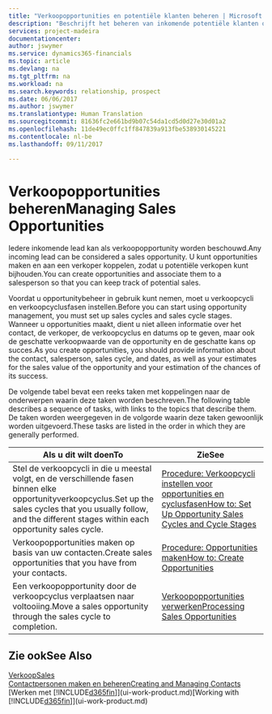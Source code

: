```yaml
---
title: "Verkoopopportunities en potentiële klanten beheren | Microsoft Docs"
description: "Beschrijft het beheren van inkomende potentiële klanten of verkoopopportunity's in Financials en het koppelen van de opportunity aan een verkoper om toekomstige verkopen te traceren."
services: project-madeira
documentationcenter: 
author: jswymer
ms.service: dynamics365-financials
ms.topic: article
ms.devlang: na
ms.tgt_pltfrm: na
ms.workload: na
ms.search.keywords: relationship, prospect
ms.date: 06/06/2017
ms.author: jswymer
ms.translationtype: Human Translation
ms.sourcegitcommit: 81636fc2e661bd9b07c54da1cd5d0d27e30d01a2
ms.openlocfilehash: 11de49ec0ffc1ff847839a913fbe538930145221
ms.contentlocale: nl-be
ms.lasthandoff: 09/11/2017

---
```

# <a name="managing-sales-opportunities"></a><span data-ttu-id="b411a-103">Verkoopopportunities beheren</span><span class="sxs-lookup"><span data-stu-id="b411a-103">Managing Sales Opportunities</span></span>
<span data-ttu-id="b411a-104">Iedere inkomende lead kan als verkoopopportunity worden beschouwd.</span><span class="sxs-lookup"><span data-stu-id="b411a-104">Any incoming lead can be considered a sales opportunity.</span></span> <span data-ttu-id="b411a-105">U kunt opportunities maken en aan een verkoper koppelen, zodat u potentiële verkopen kunt bijhouden.</span><span class="sxs-lookup"><span data-stu-id="b411a-105">You can create opportunities and associate them to a salesperson so that you can keep track of potential sales.</span></span>

<span data-ttu-id="b411a-106">Voordat u opportunitybeheer in gebruik kunt nemen, moet u verkoopcycli en verkoopcyclusfasen instellen.</span><span class="sxs-lookup"><span data-stu-id="b411a-106">Before you can start using opportunity management, you must set up sales cycles and sales cycle stages.</span></span> <span data-ttu-id="b411a-107">Wanneer u opportunities maakt, dient u niet alleen informatie over het contact, de verkoper, de verkoopcyclus en datums op te geven, maar ook de geschatte verkoopwaarde van de opportunity en de geschatte kans op succes.</span><span class="sxs-lookup"><span data-stu-id="b411a-107">As you create opportunities, you should provide information about the contact, salesperson, sales cycle, and dates, as well as your estimates for the sales value of the opportunity and your estimation of the chances of its success.</span></span>

<span data-ttu-id="b411a-108">De volgende tabel bevat een reeks taken met koppelingen naar de onderwerpen waarin deze taken worden beschreven.</span><span class="sxs-lookup"><span data-stu-id="b411a-108">The following table describes a sequence of tasks, with links to the topics that describe them.</span></span> <span data-ttu-id="b411a-109">De taken worden weergegeven in de volgorde waarin deze taken gewoonlijk worden uitgevoerd.</span><span class="sxs-lookup"><span data-stu-id="b411a-109">These tasks are listed in the order in which they are generally performed.</span></span>

| <span data-ttu-id="b411a-110">Als u dit wilt doen</span><span class="sxs-lookup"><span data-stu-id="b411a-110">To</span></span> | <span data-ttu-id="b411a-111">Zie</span><span class="sxs-lookup"><span data-stu-id="b411a-111">See</span></span> |
| --- | --- |
| <span data-ttu-id="b411a-112">Stel de verkoopcycli in die u meestal volgt, en de verschillende fasen binnen elke opportunityverkoopcyclus.</span><span class="sxs-lookup"><span data-stu-id="b411a-112">Set up the sales cycles that you usually follow, and the different stages within each opportunity sales cycle.</span></span> |[<span data-ttu-id="b411a-113">Procedure: Verkoopcycli instellen voor opportunities en cyclusfasen</span><span class="sxs-lookup"><span data-stu-id="b411a-113">How to: Set Up Opportunity Sales Cycles and Cycle Stages</span></span>](marketing-how-setup-opportunity-sales-cycles-stages.md) |
| <span data-ttu-id="b411a-114">Verkoopopportunities maken op basis van uw contacten.</span><span class="sxs-lookup"><span data-stu-id="b411a-114">Create sales opportunities that you have from your contacts.</span></span> |[<span data-ttu-id="b411a-115">Procedure: Opportunities maken</span><span class="sxs-lookup"><span data-stu-id="b411a-115">How to: Create Opportunities</span></span>](marketing-how-create-opportunities.md) |
| <span data-ttu-id="b411a-116">Een verkoopopportunity door de verkoopcyclus verplaatsen naar voltooiing.</span><span class="sxs-lookup"><span data-stu-id="b411a-116">Move a sales opportunity through the sales cycle to completion.</span></span> |[<span data-ttu-id="b411a-117">Verkoopopportunities verwerken</span><span class="sxs-lookup"><span data-stu-id="b411a-117">Processing Sales Opportunities</span></span>](marketing-processing-sales-opportunities.md) |

## <a name="see-also"></a><span data-ttu-id="b411a-118">Zie ook</span><span class="sxs-lookup"><span data-stu-id="b411a-118">See Also</span></span>
[<span data-ttu-id="b411a-119">Verkoop</span><span class="sxs-lookup"><span data-stu-id="b411a-119">Sales</span></span>](sales-manage-sales.md)  
[<span data-ttu-id="b411a-120">Contactpersonen maken en beheren</span><span class="sxs-lookup"><span data-stu-id="b411a-120">Creating and Managing Contacts</span></span>](marketing-contacts.md)  
<span data-ttu-id="b411a-121">[Werken met [!INCLUDE[d365fin](includes/d365fin_md.md)]](ui-work-product.md)</span><span class="sxs-lookup"><span data-stu-id="b411a-121">[Working with [!INCLUDE[d365fin](includes/d365fin_md.md)]](ui-work-product.md)</span></span>

